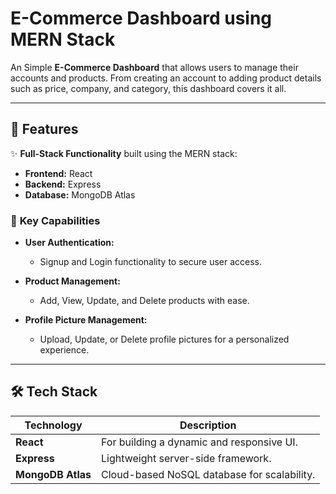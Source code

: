 # **E-Commerce Dashboard using MERN Stack**

An Simple **E-Commerce Dashboard** that allows users to manage their accounts and products. From creating an account to adding product details such as price, company, and category, this dashboard covers it all.

---

## 🚀 **Features**

✨ **Full-Stack Functionality** built using the MERN stack:

- **Frontend:** React
- **Backend:** Express
- **Database:** MongoDB Atlas

### 🌟 **Key Capabilities**

- **User Authentication:**

  - Signup and Login functionality to secure user access.

- **Product Management:**

  - Add, View, Update, and Delete products with ease.

- **Profile Picture Management:**

  - Upload, Update, or Delete profile pictures for a personalized experience.

---

## 🛠️ **Tech Stack**

| **Technology**    | **Description**                             |
| ----------------- | ------------------------------------------- |
| **React**         | For building a dynamic and responsive UI.   |
| **Express**       | Lightweight server-side framework.          |
| **MongoDB Atlas** | Cloud-based NoSQL database for scalability. |
